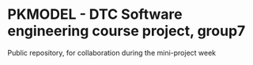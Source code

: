 # PKMODEL - DTC Software engineering course project, group7

Public repository, for collaboration during the mini-project week
